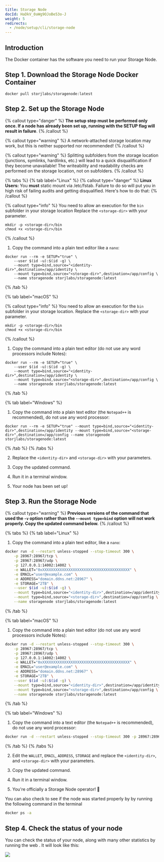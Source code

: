 ```yaml
---
title: Storage Node
docId: HaDkV_0aWg9OJoBe53o-J
weight: 5
redirects:
  - /node/setup/cli/storage-node
---
```


## Introduction

The Docker container has the software you need to run your Storage Node.

## Step 1. Download the Storage Node Docker Container

```shell
docker pull storjlabs/storagenode:latest
```

## Step 2. Set up the Storage Node

{% callout type="danger"  %}
**The setup step must be performed only once. If a node has already been set up, running with the SETUP flag will result in failure**.
{% /callout %}

{% callout type="warning"  %}
A network-attached storage location may work, but this is neither supported nor recommended!
{% /callout %}

{% callout type="warning"  %}
Splitting subfolders from the storage location (junctions, symlinks, hardlinks, etc.) will lead to a quick disqualification if they become unavailable!
The writeability and readability checks are performed on the storage location, not on subfolders.
{% /callout %}

{% tabs %}
{% tab label="Linux" %}
{% callout type="danger"  %}
**Linux Users:** You **must** static mount via /etc/fstab. Failure to do so will put you in high risk of failing audits and getting disqualified. Here's how to do that: [](docId:nZeFxmawYPdgkwUPy6f9s)
{% /callout %}

{% callout type="info"  %}
You need to allow an execution for the `bin` subfolder in your storage location
Replace the `<storage-dir>` with your parameter.

```shell
mkdir -p <storage-dir>/bin
chmod +x <storage-dir>/bin
```
{% /callout %}

1.  Copy the command into a plain text editor like a `nano`:

```shell
docker run --rm -e SETUP="true" \
    --user $(id -u):$(id -g) \
    --mount type=bind,source="<identity-dir>",destination=/app/identity \
    --mount type=bind,source="<storage-dir>",destination=/app/config \
    --name storagenode storjlabs/storagenode:latest
```

{% /tab %}

{% tab label="macOS" %}

{% callout type="info"  %}
You need to allow an execution for the `bin` subfolder in your storage location. 
Replace the `<storage-dir>` with your parameter.

```shell
mkdir -p <storage-dir>/bin
chmod +x <storage-dir>/bin
```
{% /callout %}

1.  Copy the command into a plain text editor (do not use any word processors include Notes):

```shell
docker run --rm -e SETUP="true" \
    --user $(id -u):$(id -g) \
    --mount type=bind,source="<identity-dir>",destination=/app/identity \
    --mount type=bind,source="<storage-dir>",destination=/app/config \
    --name storagenode storjlabs/storagenode:latest
```

{% /tab %}

{% tab label="Windows" %}

1. Copy the command into a plain text editor (the `Notepad++` is recommended), do not use any word processor:

```shell
docker run --rm -e SETUP="true" --mount type=bind,source="<identity-dir>",destination=/app/identity --mount type=bind,source="<storage-dir>",destination=/app/config --name storagenode storjlabs/storagenode:latest
```

{% /tab %}
{% /tabs %}

2. Replace the `<identity-dir>` and `<storage-dir>` with your parameters.

3. Copy the updated command.

4. Run it in a terminal window.

5. Your node has been set up!

## Step 3. Run the Storage Node

{% callout type="warning"  %}
**Previous versions of the command that used the `-v` option rather than the `--mount type=bind` option will not work properly. Copy the updated command below.**
{% /callout %}

{% tabs %}
{% tab label="Linux" %}

1. Copy the command into a plain text editor, like a `nano`:

```bash
docker run -d --restart unless-stopped --stop-timeout 300 \
    -p 28967:28967/tcp \
    -p 28967:28967/udp \
    -p 127.0.0.1:14002:14002 \
    -e WALLET="0xXXXXXXXXXXXXXXXXXXXXXXXXXXXXXXXXXXXXXXXX" \
    -e EMAIL="user@example.com" \
    -e ADDRESS="domain.ddns.net:28967" \
    -e STORAGE="2TB" \
    --user $(id -u):$(id -g) \
    --mount type=bind,source="<identity-dir>",destination=/app/identity \
    --mount type=bind,source="<storage-dir>",destination=/app/config \
    --name storagenode storjlabs/storagenode:latest
```

{% /tab %}

{% tab label="macOS" %}

1. Copy the command into a plain text editor (do not use any word processors include Notes):

```bash
docker run -d --restart unless-stopped --stop-timeout 300 \
    -p 28967:28967/tcp \
    -p 28967:28967/udp \
    -p 127.0.0.1:14002:14002 \
    -e WALLET="0xXXXXXXXXXXXXXXXXXXXXXXXXXXXXXXXXXXXXXXXX" \
    -e EMAIL="user@example.com" \
    -e ADDRESS="domain.ddns.net:28967" \
    -e STORAGE="2TB" \
    --user $(id -u):$(id -g) \
    --mount type=bind,source="<identity-dir>",destination=/app/identity \
    --mount type=bind,source="<storage-dir>",destination=/app/config \
    --name storagenode storjlabs/storagenode:latest
```

{% /tab %}

{% tab label="Windows" %}

1. Copy the command into a text editor (the `Notepad++` is recommended), do not use any word processor:

```bash
docker run -d --restart unless-stopped --stop-timeout 300 -p 28967:28967/tcp -p 28967:28967/udp -p 127.0.0.1:14002:14002 -e WALLET="0xXXXXXXXXXXXXXXXXXXXXXXXXXXXXXXXXXXXXXXXX" -e EMAIL="user@example.com" -e ADDRESS="domain.ddns.net:28967" -e STORAGE="2TB" --mount type=bind,source="<identity-dir>",destination=/app/identity --mount type=bind,source="<storage-dir>",destination=/app/config --name storagenode storjlabs/storagenode:latest
```

{% /tab %}
{% /tabs %}

2. Edit the `WALLET`, `EMAIL`, `ADDRESS`, `STORAGE` and replace the `<identity-dir>`, and `<storage-dir>` with your parameters.

3. Copy the updated command.

4. Run it in a terminal window.

5. You're officially a Storage Node operator! 🎉

You can also check to see if the node was started properly by by running the following command in the terminal

```bash
docker ps -a
```

## Step 4. Check the status of your node

You can check the status of your node, along with many other statistics by running the web [](docId:3k4V1HFunDWHVso9b1Xt9). It will look like this:

![](https://link.storjshare.io/raw/jua7rls6hkx5556qfcmhrqed2tfa/docs/images/cFR1q3VoPctBwCp9bJ1CM_image.png)
